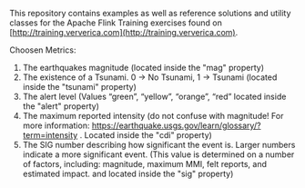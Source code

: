 This repository contains examples as well as reference solutions and utility classes for the Apache Flink Training exercises 
found on [http://training.ververica.com](http://training.ververica.com).

Choosen Metrics:

1. The earthquakes magnitude (located inside the "mag" property)
2. The existence of a Tsunami. 0 -> No Tsunami, 1 -> Tsunami (located inside the "tsunami" property)
3. The alert level (Values “green”, “yellow”, “orange”, “red” located inside the "alert" property)
4. The maximum reported intensity (do not confuse with magnitude! For more information: https://earthquake.usgs.gov/learn/glossary/?term=intensity . Located inside the "cdi" property)
5. The SIG number describing how significant the event is. Larger numbers indicate a more significant event. (This value is determined on a number of factors, including: magnitude, maximum MMI, felt reports, and estimated impact. and located inside the "sig" property)

